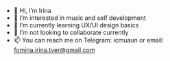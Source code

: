 - 👋 Hi, I’m Irina
- 👀 I’m interested in music and self development
- 🌱 I’m currently learning UX/UI design basics
- 💞️ I’m not looking to collaborate currently
- 📫 You can reach me on Telegram: icmuaun or email: fomina.irina.tver@gmail.com

<!---
fiormaina/fiormaina is a ✨ special ✨ repository because its `README.md` (this file) appears on your GitHub profile.
You can click the Preview link to take a look at your changes.
--->
